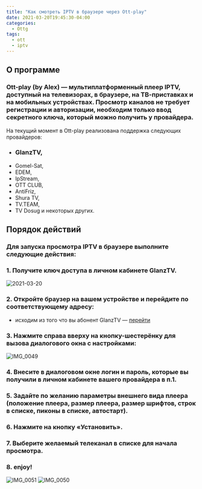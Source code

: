 ```yaml
---
title: "Как смотреть IPTV в браузере через Ott-play"
date: 2021-03-20T19:45:30-04:00
categories:
  - Ottg
tags:
  - ott
  - iptv
---
```


## О программе

### Ott-play (by Alex) — мультиплатформенный плеер IPTV, доступный на телевизорах, в браузере, на ТВ-приставках и на мобильных устройствах. Просмотр каналов не требует регистрации и авторизации, необходим только ввод секретного ключа, который можно получить у провайдера.

На текущий момент в Ott-play реализована поддержка следующих провайдеров:
- ### GlanzTV,
- Gomel-Sat,
- EDEM,
- IpStream,
- OTT CLUB,
- AntiFriz,
- Shura TV,
- TV.TЕAМ,
- TV Dosug
и некоторых других.

## Порядок действий

### Для запуска просмотра IPTV в браузере выполните следующие действия:
### 1. Получите ключ доступа в личном кабинете GlanzTV.
![2021-03-20](https://user-images.githubusercontent.com/24189833/111882856-2143a080-89b8-11eb-8b81-c36700cbce39.png)
### 2. Откройте браузер на вашем устройстве и перейдите по соответствующему адресу: 
* исходим из того что вы абонент GlanzTV — [перейти](http://ott-play.com/ottg/)
### 3. Нажмите справа вверху на кнопку-шестерёнку для вызова диалогового окна с настройками: 
![IMG_0049](https://user-images.githubusercontent.com/24189833/111883615-bfd20080-89bc-11eb-8a22-cd9e5d93f0c7.PNG)
### 4. Внесите в диалоговом окне логин и пароль, которые вы получили в личном кабинете вашего провайдера в п.1.
### 5. Задайте по желанию параметры внешнего вида плеера (положение плеера, размер плеера, размер шрифтов, строк в списке, пиконы в списке, автостарт).
### 6. Нажмите на кнопку «Установить».
### 7. Выберите желаемый телеканал в списке для начала просмотра.
### 8. enjoy!
![IMG_0051](https://user-images.githubusercontent.com/24189833/111883966-c82b3b00-89be-11eb-9df3-9154b5ee7d67.PNG)
![IMG_0050](https://user-images.githubusercontent.com/24189833/111883994-f3ae2580-89be-11eb-862c-2361e611e4ab.PNG)

